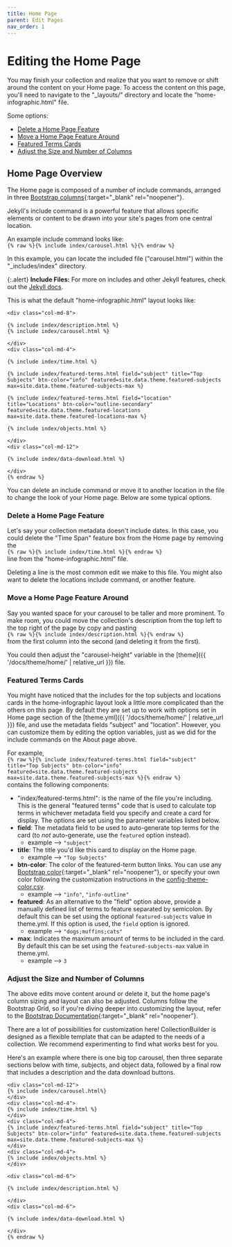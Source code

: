 ```yaml
---
title: Home Page
parent: Edit Pages
nav_order: 1
---
```


# Editing the Home Page

You may finish your collection and realize that you want to remove or shift around the content on your Home page. 
To access the content on this page, you'll need to navigate to the "_layouts/" directory and locate the "home-infographic.html" file.

Some options: 

- [Delete a Home Page Feature](#delete-a-home-page-feature)
- [Move a Home Page Feature Around](#move-a-home-page-feature-around)
- [Featured Terms Cards](#featured-terms-cards)
- [Adjust the Size and Number of Columns](#adjust-the-size-and-number-of-columns)

## Home Page Overview

The Home page is composed of a number of include commands, arranged in three [Bootstrap columns](https://getbootstrap.com/docs/4.0/layout/grid/){:target="_blank" rel="noopener"}.

Jekyll's include command is a powerful feature that allows specific elements or content to be drawn into your site's pages from one central location.

An example include command looks like:  
`{% raw %}{% include index/carousel.html %}{% endraw %}`

In this example, you can locate the included file ("carousel.html") within the "_includes/index" directory.

{:.alert}
**Include Files:** For more on includes and other Jekyll features, check out the [Jekyll docs](https://jekyllrb.com/docs/).

This is what the default "home-infographic.html" layout looks like: 


```{% raw %}
<div class="col-md-8">

{% include index/description.html %}
{% include index/carousel.html %}

</div>
<div class="col-md-4">

{% include index/time.html %}

{% include index/featured-terms.html field="subject" title="Top Subjects" btn-color="info" featured=site.data.theme.featured-subjects max=site.data.theme.featured-subjects-max %}

{% include index/featured-terms.html field="location" title="Locations" btn-color="outline-secondary" featured=site.data.theme.featured-locations max=site.data.theme.featured-locations-max %}

{% include index/objects.html %}

</div>
<div class="col-md-12">

{% include index/data-download.html %}

</div>
{% endraw %}
```

You can delete an include command or move it to another location in the file to change the look of your Home page. 
Below are some typical options.

### Delete a Home Page Feature

Let's say your collection metadata doesn't include dates. 
In this case, you could delete the "Time Span" feature box from the Home page by removing the  
`{% raw %}{% include index/time.html %}{% endraw %}`  
line from the "home-infographic.html" file. 

Deleting a line is the most common edit we make to this file. 
You might also want to delete the locations include command, or another feature. 

### Move a Home Page Feature Around

Say you wanted space for your carousel to be taller and more prominent. 
To make room, you could move the collection's description from the top left to the top right of the page by copy and pasting  
`{% raw %}{% include index/description.html %}{% endraw %}`  
from the first column into the second (and deleting it from the first).

You could then adjust the "carousel-height" variable in the [theme]({{ '/docs/theme/home/' | relative_url }}) file. 

### Featured Terms Cards

You might have noticed that the includes for the top subjects and locations cards in the home-infographic layout look a little more complicated than the others on this page.
By default they are set up to work with options set in Home page section of the [theme.yml]({{ '/docs/theme/home/' | relative_url }}) file, and use the metadata fields "subject" and "location".
However, you can customize them by editing the option variables, just as we did for the include commands on the About page above.

For example,  
`{% raw %}{% include index/featured-terms.html field="subject" title="Top Subjects" btn-color="info" featured=site.data.theme.featured-subjects max=site.data.theme.featured-subjects-max %}{% endraw %}`  
contains the following components:

- "index/featured-terms.html": is the name of the file you're including. This is the general "featured terms" code that is used to calculate top terms in whichever metadata field you specify and create a card for display. The options are set using the parameter variables listed below.
- **field**: The metadata field to be used to auto-generate top terms for the card (to *not* auto-generate, use the `featured` option instead).
    - example --> `"subject"`
- **title**: The title you'd like this card to display on the Home page.
    - example --> `"Top Subjects"`
- **btn-color**: The color of the featured-term button links. You can use any [Bootstrap color](https://getbootstrap.com/docs/4.0/utilities/colors/){:target="_blank" rel="noopener"}, or specify your own color following the customization instructions in the [config-theme-color.csv](customize.html#config-colors). 
    - example --> `"info"`, `"info-outline"`
- **featured**: As an alternative to the "field" option above, provide a manually defined list of terms to feature separated by semicolon. By default this can be set using the optional `featured-subjects` value in theme.yml. If this option is used, the `field` option is ignored. 
    - example --> `"dogs;muffins;cats"`
- **max**: Indicates the maximum amount of terms to be included in the card. By default this can be set using the `featured-subjects-max` value in theme.yml.
    - example --> `3`


### Adjust the Size and Number of Columns

The above edits move content around or delete it, but the home page's column sizing and layout can also be adjusted. Columns follow the Bootstrap Grid, so if you're diving deeper into customizing the layout, refer to the [Bootstrap Documentation](https://getbootstrap.com/docs/4.3/layout/grid/){:target="_blank" rel="noopener"}.

There are a lot of possibilities for customization here! 
CollectionBuilder is designed as a flexible template that can be adapted to the needs of a collection.
We recommend experimenting to find what works best for you.

Here's an example where there is one big top carousel, then three separate sections below with time, subjects, and object data, followed by a final row that includes a description and the data download buttons.

```{% raw %}
<div class="col-md-12">
{% include index/carousel.html%}
</div>
<div class="col-md-4">
{% include index/time.html %}
</div>
<div class="col-md-4">
{% include index/featured-terms.html field="subject" title="Top Subjects" btn-color="info" featured=site.data.theme.featured-subjects max=site.data.theme.featured-subjects-max %}
</div>
<div class="col-md-4">
{% include index/objects.html %}
</div>

<div class="col-md-6">

{% include index/description.html %}

</div>
<div class="col-md-6">

{% include index/data-download.html %}

</div>
{% endraw %}
```
